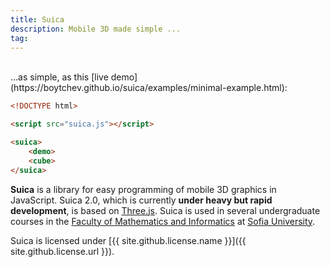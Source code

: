 ```yaml
---
title: Suica
description: Mobile 3D made simple ...
tag:
---
```


<br>
...as simple, as this [live demo](https://boytchev.github.io/suica/examples/minimal-example.html):


```html
<!DOCTYPE html>

<script src="suica.js"></script>

<suica>
    <demo>
    <cube>
</suica>
```


**Suica** is a library for easy programming of mobile 3D graphics in JavaScript.
Suica 2.0, which is currently **under heavy but rapid development**, is based on
[Three.js](https://threejs.org). Suica is used in several undergraduate courses in the
[Faculty of Mathematics and Informatics](https://www.fmi.uni-sofia.bg/en) at
[Sofia University](https://www.uni-sofia.bg/index.php/eng).


Suica is licensed under [{{ site.github.license.name }}]({{ site.github.license.url }}).
